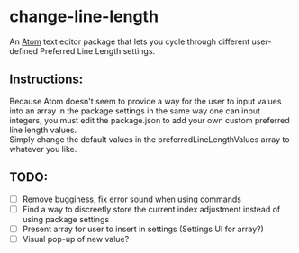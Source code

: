 # change-line-length
An [Atom](https://atom.io) text editor package that lets you cycle through
different user-defined Preferred Line Length settings.

## Instructions:

Because Atom doesn't seem to provide a way for the user to input values into an
array in the package settings in the same way one can input integers, you must
edit the package.json to add your own custom preferred line length values.  
Simply change the default values in the preferredLineLengthValues array to
whatever you like.

## TODO:
- [ ] Remove bugginess, fix error sound when using commands
- [ ] Find a way to discreetly store the current index adjustment instead of
using package settings
- [ ] Present array for user to insert in settings (Settings UI for array?)
- [ ] Visual pop-up of new value?
